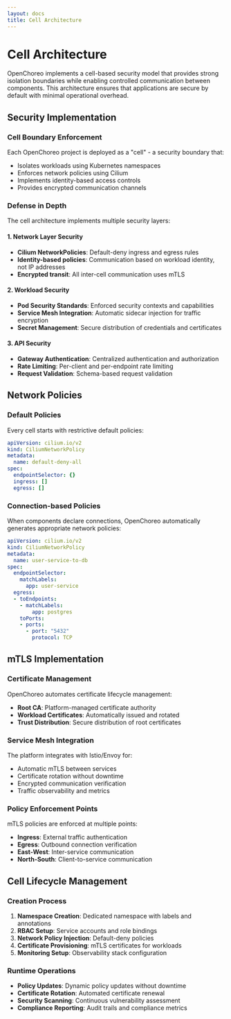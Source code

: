 ```yaml
---
layout: docs
title: Cell Architecture
---
```


# Cell Architecture

OpenChoreo implements a cell-based security model that provides strong isolation boundaries while enabling controlled communication between components. This architecture ensures that applications are secure by default with minimal operational overhead.

## Security Implementation

### Cell Boundary Enforcement
Each OpenChoreo project is deployed as a "cell" - a security boundary that:
- Isolates workloads using Kubernetes namespaces
- Enforces network policies using Cilium
- Implements identity-based access controls
- Provides encrypted communication channels

### Defense in Depth
The cell architecture implements multiple security layers:

#### 1. Network Layer Security
- **Cilium NetworkPolicies**: Default-deny ingress and egress rules
- **Identity-based policies**: Communication based on workload identity, not IP addresses
- **Encrypted transit**: All inter-cell communication uses mTLS

#### 2. Workload Security
- **Pod Security Standards**: Enforced security contexts and capabilities
- **Service Mesh Integration**: Automatic sidecar injection for traffic encryption
- **Secret Management**: Secure distribution of credentials and certificates

#### 3. API Security
- **Gateway Authentication**: Centralized authentication and authorization
- **Rate Limiting**: Per-client and per-endpoint rate limiting
- **Request Validation**: Schema-based request validation

## Network Policies

### Default Policies
Every cell starts with restrictive default policies:

```yaml
apiVersion: cilium.io/v2
kind: CiliumNetworkPolicy
metadata:
  name: default-deny-all
spec:
  endpointSelector: {}
  ingress: []
  egress: []
```

### Connection-based Policies
When components declare connections, OpenChoreo automatically generates appropriate network policies:

```yaml
apiVersion: cilium.io/v2
kind: CiliumNetworkPolicy
metadata:
  name: user-service-to-db
spec:
  endpointSelector:
    matchLabels:
      app: user-service
  egress:
  - toEndpoints:
    - matchLabels:
        app: postgres
    toPorts:
    - ports:
      - port: "5432"
        protocol: TCP
```

## mTLS Implementation

### Certificate Management
OpenChoreo automates certificate lifecycle management:
- **Root CA**: Platform-managed certificate authority
- **Workload Certificates**: Automatically issued and rotated
- **Trust Distribution**: Secure distribution of root certificates

### Service Mesh Integration
The platform integrates with Istio/Envoy for:
- Automatic mTLS between services
- Certificate rotation without downtime
- Encrypted communication verification
- Traffic observability and metrics

### Policy Enforcement Points
mTLS policies are enforced at multiple points:
- **Ingress**: External traffic authentication
- **Egress**: Outbound connection verification  
- **East-West**: Inter-service communication
- **North-South**: Client-to-service communication

## Cell Lifecycle Management

### Creation Process
1. **Namespace Creation**: Dedicated namespace with labels and annotations
2. **RBAC Setup**: Service accounts and role bindings
3. **Network Policy Injection**: Default-deny policies
4. **Certificate Provisioning**: mTLS certificates for workloads
5. **Monitoring Setup**: Observability stack configuration

### Runtime Operations
- **Policy Updates**: Dynamic policy updates without downtime
- **Certificate Rotation**: Automated certificate renewal
- **Security Scanning**: Continuous vulnerability assessment
- **Compliance Reporting**: Audit trails and compliance metrics
